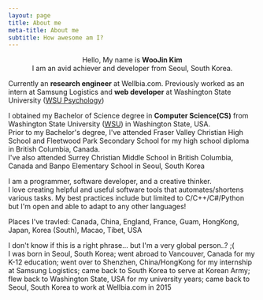 ```yaml
---
layout: page
title: About me
meta-title: About me
subtitle: How awesome am I?
---
```


<div id="aboutme-section">

<center>Hello, My name is <strong>WooJin Kim</strong><br>
I am an avid achiever and developer from Seoul, South Korea.</center>

<p class="about-text">
<span class="fa fa-briefcase about-icon"></span>
  Currently an <strong>research engineer</strong> at Wellbia.com. Previously worked as an intern at Samsung Logistics and <strong>web developer</strong> at Washington State University (<a target="_blank" href="http://psychology.wsu.edu/">WSU Psychology</a>)
</p>

<p class="about-text">
<span class="fa fa-graduation-cap about-icon"></span>
I obtained my Bachelor of Science degree in <strong>Computer Science(CS)</strong> from Washington State University (<a target="_blank" href="http://www.wsu.edu/">WSU</a>) in Washington State, USA.<br>
Prior to my Bachelor's degree, I've attended Fraser Valley Christian High School and Fleetwood Park Secondary School for my high school diploma in British Columbia, Canada.<br>
I've also attended Surrey Christian Middle School in British Columbia, Canada and Banpo Elementary School in Seoul, South Korea</p>

<p class="about-text">
<span class="fa fa-code about-icon"></span>
I am a programmer, software developer, and a creative thinker.<br>
I love creating helpful and useful software tools that automates/shortens various tasks.
My best practices include but limited to C/C++/C#/Python but I'm open and able to adapt to any other languages!
</p>

<p class="about-text">
<span class="fa fa-plane about-icon"></span>
Places I've travled: Canada, China, England, France, Guam, HongKong, Japan, Korea (South), Macao, Tibet, USA
</p>

<p class="about-text">
<span class="fa fa-globe about-icon"></span>
I don't know if this is a right phrase... but I'm a very global person..? ;(<br>
I was born in Seoul, South Korea; went abroad to Vancouver, Canada for my K-12 education; went over to Shenzhen, China/HongKong for my internship at Samsung Logistics; 
came back to South Korea to serve at Korean Army; flew back to Washington State, USA for my university years; came back to Seoul, South Korea to work at Wellbia.com in 2015
</p>



</div>